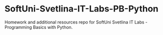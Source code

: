 # SoftUni-Svetlina-IT-Labs-PB-Python

Homework and additional resources repo for SoftUni Svetlina IT Labs - Programming Basics with Python.

